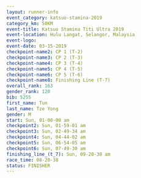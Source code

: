 ```yaml
---
layout: runner-info 
event_category: katsuo-stamina-2019 
category_km: 50KM 
event-title: Katsuo Stamina Titi Ultra 2019 
event-location: Hulu Langat, Selangor, Malaysia 
event-logo: 
event-date: 03-15-2019 
checkpoint-name2: CP 1 (T-2) 
checkpoint-name3: CP 2 (T-3) 
checkpoint-name4: CP 3 (T-4) 
checkpoint-name5: CP 4 (T-5) 
checkpoint-name6: CP 5 (T-6) 
checkpoint-name8: Finishing Line (T-7) 
overall_rank: 163
gender_rank: 120
bib: 5255
first_name: Tun
last_name: Tze Yong
gender: M
start: Sun, 01-00-00 am
checkpoint2: Sun, 01-59-01 am
checkpoint3: Sun, 02-49-34 am
checkpoint4: Sun, 04-44-02 am
checkpoint5: Sun, 06-54-05 am
checkpoint6: Sun, 07-49-30 am
finishing_line_(t_7): Sun, 09-20-38 am
race_time: 08-20-38
status: FINISHER
---
```

